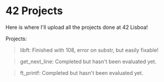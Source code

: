 # 42 Projects
Here is where I'll upload all the projects done at 42 Lisboa!

Projects:
> libft: Finished with 108, error on substr, but easily fixable!

> get_next_line: Completed but hasn't been evaluated yet.

> ft_printf: Completed but hasn't been evaluated yet.
